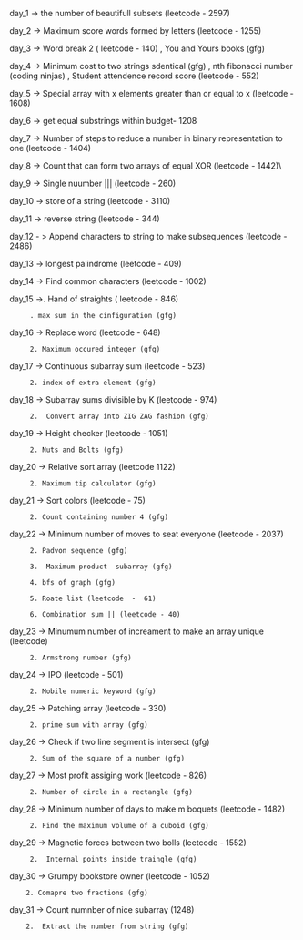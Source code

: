 
day_1 -> the number of beautifull subsets (leetcode - 2597)

day_2 -> Maximum score words formed by letters (leetcode - 1255)

day_3 -> Word break 2 ( leetcode - 140) , 
         You and Yours books (gfg)
         
day_4 -> Minimum cost to two strings sdentical (gfg) , 
         nth fibonacci number (coding ninjas) , 
         Student attendence record score (leetcode - 552)
         
day_5 -> Special array with x elements greater than or equal to x (leetcode - 1608)

day_6 -> get equal substrings within budget- 1208

day_7 -> Number of steps to reduce a number in binary representation to one (leetcode - 1404)

day_8 -> Count that can form two arrays of equal XOR (leetcode - 1442)\

day_9 -> Single nuumber ||| (leetcode -  260)

day_10 -> store of a string (leetcode  - 3110)

day_11 -> reverse string (leetcode - 344)

day_12 - > Append characters to string to make subsequences (leetcode  -  2486)

day_13 -> longest palindrome (leetcode -  409)

day_14 -> Find common characters (leetcode - 1002)

day_15 ->. Hand of straights ( leetcode  - 846)

         . max sum in the cinfiguration (gfg)

day_16 -> Replace word (leetcode -  648)         

         2. Maximum occured integer (gfg)

day_17 -> Continuous subarray sum (leetcode  -  523)         

         2. index of extra element (gfg)

day_18 -> Subarray sums divisible by K (leetcode -  974)         

         2.  Convert array into ZIG ZAG fashion (gfg)

day_19 -> Height checker (leetcode -  1051)

         2. Nuts and Bolts (gfg)
         
day_20 -> Relative sort array (leetcode 1122)

         2. Maximum tip calculator (gfg)

day_21 -> Sort colors (leetcode  -  75)         

         2. Count containing number 4 (gfg)

day_22 -> Minimum number of moves to seat  everyone (leetcode - 2037)         

         2. Padvon sequence (gfg)

         3.  Maximum product  subarray (gfg)

         4. bfs of graph (gfg)

         5. Roate list (leetcode  -  61)

         6. Combination sum || (leetcode - 40)

day_23  -> Minumum number of increament to make an array unique (leetcode)         

         2. Armstrong number (gfg)

day_24 -> IPO (leetcode - 501)         

         2. Mobile numeric keyword (gfg)

day_25 -> Patching array (leetcode -  330)         

         2. prime sum with array (gfg)

day_26 -> Check if two line segment is intersect (gfg)         

         2. Sum of the square of a number (gfg)

day_27 -> Most profit assiging work (leetcode -  826)         

         2. Number of circle in a rectangle (gfg)

day_28 -> Minimum number of days to make m boquets (leetcode - 1482)

         2. Find the maximum volume of a cuboid (gfg)

day_29  -> Magnetic forces between two bolls (leetcode -  1552)

         2.  Internal points inside traingle (gfg)

day_30 -> Grumpy bookstore owner (leetcode - 1052)

        2. Comapre two fractions (gfg)

day_31 -> Count numnber of nice subarray (1248)        

        2.  Extract the number from string (gfg)
         
